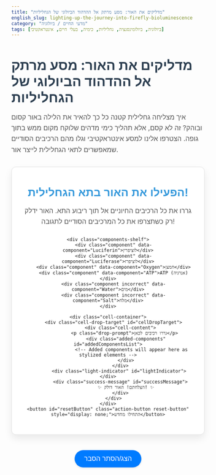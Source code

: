 ```yaml
---
title: "מדליקים את האור: מסע מרתק אל ההדהוד הביולוגי של הגחליליות"
english_slug: lighting-up-the-journey-into-firefly-bioluminescence
category: "מדעי החיים / ביולוגיה"
tags: [ביולוגיה, ביולומינסנציה, גחליליות, כימיה, בעלי חיים, אינטראקטיבי]
---
```

<h1>מדליקים את האור: מסע מרתק אל ההדהוד הביולוגי של הגחליליות</h1>
<p class="intro-text">איך מצליחה גחלילית קטנה כל כך להאיר את הלילה באור קסום ובוהק? זה לא קסם, אלא תהליך כימי מדהים שלוקח מקום ממש בתוך גופה. הצטרפו אלינו למסע אינטראקטיבי וגלו מהם הרכיבים הסודיים שמאפשרים לתאי הגחלילית לייצר אור.</p>

<div class="interactive-app">
    <h2>הפעילו את האור בתא הגחלילית!</h2>
    <p class="instruction-text">גררו את כל הרכיבים החיוניים אל תוך ריבוע התא. האור ידלק רק כשתצרפו את כל המרכיבים הסודיים לתגובה!</p>

    <div class="components-shelf">
        <div class="component" data-component="Luciferin">לוציפרין</div>
        <div class="component" data-component="Luciferase">לוציפרז</div>
        <div class="component" data-component="Oxygen">חמצן</div>
        <div class="component" data-component="ATP">ATP (אנרגיה)</div>
        <div class="component incorrect" data-component="Water">מים</div>
        <div class="component incorrect" data-component="Salt">מלח</div>
    </div>

    <div class="cell-container">
        <div class="cell-drop-target" id="cellDropTarget">
             <div class="cell-content">
                <p class="drop-prompt">גררו רכיבים לכאן</p>
                 <div class="added-components" id="addedComponentsList">
                     <!-- Added components will appear here as stylized elements -->
                 </div>
             </div>
            <div class="light-indicator" id="lightIndicator"></div>
             <div class="success-message" id="successMessage">
                 ✨ הצלחתם! האור דולק! ✨
             </div>
        </div>
    </div>
    <button id="resetButton" class="action-button reset-button" style="display: none;">התחילו מחדש</button>

</div>

<style>
    /* Basic Styling */
    .interactive-app {
        margin: 30px auto;
        padding: 30px;
        border: 1px solid #e0e0e0;
        border-radius: 12px;
        max-width: 750px;
        text-align: center;
        background-color: #ffffff;
        box-shadow: 0 10px 20px rgba(0, 0, 0, 0.08);
        font-family: 'Arial', sans-serif; /* Use a common clean font */
    }

    h1 {
        color: #2c3e50; /* Dark blue-grey */
        margin-bottom: 10px;
        font-size: 2.2rem;
        font-weight: bold;
    }

    h2 {
        color: #3498db; /* Bright blue */
        margin-top: 20px;
        margin-bottom: 15px;
        font-size: 1.8rem;
    }

     .intro-text, .instruction-text {
        color: #555;
        font-size: 1.1rem;
        line-height: 1.6;
        margin-bottom: 25px;
    }

    .components-shelf {
        display: flex;
        justify-content: center;
        gap: 20px; /* Increased gap */
        margin-bottom: 40px; /* Increased margin */
        flex-wrap: wrap;
    }

    /* Component Styling */
    .component {
        padding: 12px 20px;
        border: 2px solid #3498db; /* Blue border */
        border-radius: 25px; /* Pill shape */
        cursor: grab;
        background: linear-gradient(135deg, #e9f5ff, #cce7ff); /* Subtle gradient */
        color: #2c3e50;
        font-size: 1.1rem;
        user-select: none;
        transition: transform 0.2s ease, box-shadow 0.2s ease;
        box-shadow: 0 2px 5px rgba(0,0,0,0.1);
    }

    .component:hover {
         transform: translateY(-3px); /* Slight lift on hover */
         box-shadow: 0 5px 10px rgba(0,0,0,0.15);
    }

    .component:active {
        cursor: grabbing;
        transform: scale(0.95); /* More pronounced press */
        box-shadow: 0 1px 3px rgba(0,0,0,0.1);
    }

    .component.incorrect {
        border-color: #e74c3c; /* Red border */
        background: linear-gradient(135deg, #ffe9ec, #ffcccc); /* Red gradient */
        color: #c0392b; /* Darker red text */
    }

     /* Dragging state visual feedback */
     .component.dragging {
         opacity: 0.6;
         transform: scale(1.05);
         box-shadow: 0 10px 20px rgba(0,0,0,0.2);
     }

    /* Cell Styling */
    .cell-container {
        display: flex;
        justify-content: center;
        margin-top: 30px;
    }

    .cell-drop-target {
        width: 300px; /* Larger target */
        height: 300px; /* Larger target */
        border: 4px dashed #34495e; /* Darker dash */
        border-radius: 50%; /* Make it more cell-like / circular */
        display: flex;
        flex-direction: column;
        justify-content: center;
        align-items: center;
        position: relative;
        background-color: #ecf0f1; /* Light grey */
        overflow: hidden;
        transition: border-color 0.3s ease, background-color 0.3s ease;
    }

    .cell-content {
         position: relative; /* Keep content above light */
         z-index: 2;
         text-align: center;
         padding: 20px; /* Add some padding */
    }

    .cell-drop-target p.drop-prompt {
        color: #7f8c8d; /* Grey text */
        font-size: 1.2rem;
        margin-bottom: 20px; /* Space below prompt */
        transition: opacity 0.3s ease;
    }

    .cell-drop-target.dragover {
        border-color: #3498db; /* Highlight blue on dragover */
        background-color: #d9edf7; /* Lighter blue background */
    }

    /* Light Indicator Styling & Animation */
    .light-indicator {
        position: absolute;
        top: 0;
        left: 0;
        width: 100%;
        height: 100%;
        background: radial-gradient(circle, rgba(255, 255, 150, 0.9) 0%, rgba(255, 165, 0, 0.7) 50%, rgba(255, 69, 0, 0.5) 70%, rgba(0, 0, 0, 0) 100%);
        opacity: 0;
        transition: opacity 1s ease-in-out; /* Slower, smoother transition */
        pointer-events: none;
        z-index: 1;
         filter: blur(5px); /* Subtle blur for glow effect */
    }

    .light-indicator.on {
        opacity: 1;
         animation: pulse-glow 2s infinite alternate ease-in-out; /* Pulsing animation */
    }

    @keyframes pulse-glow {
        0% { opacity: 0.8; transform: scale(1); }
        100% { opacity: 1; transform: scale(1.05); }
    }

    /* Added Components Visual Representation (inside the cell) */
    .added-components {
        display: flex; /* Arrange items in a row/wrap */
        justify-content: center;
        flex-wrap: wrap; /* Allow wrapping if many items */
        gap: 10px; /* Space between items */
        min-height: 50px; /* Ensure area is visible */
    }

    .added-components div {
        padding: 8px 12px;
        border-radius: 15px; /* Pill shape for added items */
        font-size: 0.9rem;
        font-weight: normal;
        box-shadow: 0 1px 3px rgba(0,0,0,0.1);
        transition: transform 0.3s ease, opacity 0.3s ease;
    }

    .added-components div.correct-added {
        background-color: #2ecc71; /* Green */
        color: white;
    }

    .added-components div.incorrect-added {
         background-color: #e74c3c; /* Red */
         color: white;
         text-decoration: line-through;
         opacity: 0.8;
    }

    /* Success Message */
    .success-message {
        position: absolute;
        top: 50%;
        left: 50%;
        transform: translate(-50%, -50%);
        color: #f1c40f; /* Bright yellow */
        font-size: 1.8rem;
        font-weight: bold;
        text-shadow: 0 0 10px rgba(255, 255, 0, 0.8);
        opacity: 0;
        transition: opacity 0.5s ease-in;
        z-index: 3; /* Above light and components */
        pointer-events: none;
    }

    .success-message.visible {
        opacity: 1;
    }


    /* Button Styling */
    .action-button {
        margin-top: 25px;
        padding: 12px 25px;
        border: none;
        border-radius: 25px; /* Rounded buttons */
        cursor: pointer;
        font-size: 1.1rem;
        transition: background-color 0.2s ease, transform 0.1s ease;
        box-shadow: 0 2px 5px rgba(0,0,0,0.1);
    }

    .action-button:hover {
        transform: translateY(-2px);
        box-shadow: 0 4px 8px rgba(0,0,0,0.15);
    }

    .action-button:active {
         transform: scale(0.98);
         box-shadow: 0 1px 3px rgba(0,0,0,0.1);
    }


    #toggleExplanationButton {
        display: block;
        margin: 40px auto 20px auto; /* More space */
        background-color: #007bff; /* Bootstrap primary blue */
        color: white;
    }

    #toggleExplanationButton:hover {
        background-color: #0056b3;
    }

    .reset-button {
        background-color: #95a5a6; /* Grey */
        color: white;
    }

    .reset-button:hover {
        background-color: #7f8c8d;
    }


    /* Explanation Styling */
    .explanation-content {
        border-top: 2px dashed #bdc3c7; /* Subtle separator */
        padding-top: 30px;
        margin-top: 30px;
        text-align: right; /* RTL */
        color: #333;
    }

    .explanation-content h2 {
        color: #0056b3; /* Darker blue */
        margin-top: 20px;
        margin-bottom: 15px;
        font-size: 1.6rem;
        border-bottom: 1px solid #eee; /* Underline heading */
        padding-bottom: 5px;
    }

    .explanation-content h3 {
        color: #34495e; /* Dark blue-grey */
        margin-top: 20px;
        margin-bottom: 10px;
        font-size: 1.3rem;
    }

    .explanation-content p {
        margin-bottom: 15px;
        line-height: 1.7;
        font-size: 1.05rem;
    }

    .explanation-content ul, .explanation-content ol {
        list-style-position: outside;
        padding-right: 25px; /* RTL padding */
        margin-bottom: 15px;
    }

    .explanation-content li {
        margin-bottom: 10px;
        line-height: 1.6;
    }
     .explanation-content li strong {
         color: #555;
     }


</style>

<button id="toggleExplanationButton" class="action-button">הצג/הסתר הסבר</button>

<div class="explanation-content" id="explanationContent" style="display: none;">
    <h2>הסבר מעמיק: מנגנון ההדהוד הביולוגי בגחליליות</h2>

    <h3>מהי הדהוד ביולוגי (ביולומינסנציה)? תופעה מדהימה של אור חי</h3>
    <p>ביולומינסנציה היא אחת התופעות המופלאות בטבע – היכולת של אורגניזמים חיים לייצר אור בעצמם באמצעות תגובה כימית פנימית. בניגוד לנורות ליבון שמייצרות המון חום, האור הביולוגי הוא "אור קר" (cold light), יעיל להפליא עם מינימום אובדן אנרגיה לחום.</p>

    <h3>ריקוד האורות בטבע: שימושים מגוונים לביולומינסנציה</h3>
    <p>בעלי חיים רבים, רובם הגדול חיים במעמקי הים החשוכים, פיתחו את היכולת הזו למטרות הישרדות ותקשורת קריטיות:</p>
    <ul>
        <li><strong>תקשורת:</strong> כמו בגחליליות, האור משמש למשיכת בני זוג, זיהוי בין פרטים ואיתות.</li>
        <li><strong>הסוואה:</strong> מינים ימיים מסוימים מפיקים אור שמחקה את אור הסביבה (Counter-illumination) כדי להתמזג עם אור השמש החודר.</li>
        <li><strong>משיכת טרף:</strong> יצירת "פיתיון" אור זוהר שמפתה טרף תמים להתקרב.</li>
        <li><strong>הגנה:</strong> הבהוב פתאומי ומסנוור להרחקת טורפים, או שחרור ענני אור מבלבלים.</li>
    </ul>
    <p>מלבד גחליליות, תופעת הביולומינסנציה נצפית גם בחיידקים, פטריות, מדוזות, אלמוגים, דגים, דיונונים ועוד.</p>

    <h3>גחליליות בפוקוס: המפעל הכימי לייצור אור</h3>
    <p>הגחליליות, בניגוד לרוב בעלי החיים הזוהרים, חיים ביבשה ומשתמשים באור בעיקר לתקשורת לילית. ייצור האור מתרחש בתאים מיוחדים בחלק התחתון של גופן הנקראים פוטוציטים (Photocytes).</p>

    <h3>מצרכים סודיים: הרכיבים החיוניים להדלקת האור</h3>
    <p>התהליך הכימי המורכב שיוצר את אור הגחליליות דורש שילוב מדויק של ארבעה "שחקנים" ראשיים:</p>
    <ul>
        <li><strong>לוציפרין (Luciferin):</strong> זוהי המולקולה ה"זוהרת". כאשר היא עוברת שינוי כימי (חמצון), היא משחררת את האנרגיה העודפת בצורת פוטון אור.</li>
        <li><strong>לוציפרז (Luciferase):</strong> זהו אנזים (סוג של חלבון) קטליטי. תפקידו הוא לזרז ולאפשר את התגובה הכימית הספציפית בין הלוציפרין לחמצן. בלעדיו, התגובה הייתה איטית מדי או לא מתרחשת כלל בקצב הדרוש להבהוב מהיר.</li>
        <li><strong>חמצן (Oxygen, O₂):</strong> גז חיוני לתהליך. הוא המולקולה שמחמצנת את הלוציפרין, וזהו שלב מפתח בפליטת האור.</li>
        <li><strong>ATP (אדנוזין טרי-פוספט):</strong> מולקולת האנרגיה האוניברסלית של התא. היא מספקת את האנרגיה ההתחלתית הדרושה כדי "להפעיל" או "להכין" את הלוציפרין לשלב החמצון.</li>
    </ul>

    <h3>הכימיה מאחורי הזוהר: שלבי התגובה</h3>
    <p>התגובה מתרחשת בפוטוציטים בשני שלבים עיקריים, המזורזים על ידי הלוציפרז:</p>
    <ol>
        <li><strong>הפעלת הלוציפרין:</strong> הלוציפרין מתחבר ל-ATP בנוכחות לוציפרז. בתגובה זו, נוצר קומפלקס מיוחד של לוציפרין-אדנילט (luciferyl adenylate). האנרגיה מה-ATP נאגרת באופן זמני במולקולת הלוציפרין המופעלת.</li>
        <li><strong>חמצון ופליטת אור:</strong> קומפלקס הלוציפרין-אדנילט המופעל מגיב במהירות עם חמצן (O₂). תגובת חמצון זו, שמזורזת גם היא על ידי הלוציפרז, גורמת ללוציפרין לשנות את מבנהו (להפוך לאוקסילוציפרין). בתהליך זה, האנרגיה שאגורה במולקולה משוחררת בפליטה של פוטון אור - זהו האור שאנו רואים!</li>
    </ol>
    <p>השליטה המדויקת על זרימת החמצן לתאים, לרוב דרך מערכת מיוחדת של צינורות אוויר, היא המאפשרת לגחלילית להדליק ולכבות את האור בדפוסי הבהוב ייחודיים לכל מין.</p>

    <h3>יעילות מדהימה: "אור קר" באמת</h3>
    <p>אחד המאפיינים המרשימים ביותר של ההדהוד הביולוגי הוא היעילות שלו. כמעט כל האנרגיה הכימית בתגובה הופכת לאור, עם אובדן חום מינימלי (כ-1% בלבד). לשם השוואה, נורת ליבון רגילה מבזבזת כ-90% מהאנרגיה כאובדן חום. זו הסיבה שאור הגחליליות נקרא "אור קר" – הוא כמעט אינו פולט חום.</p>

    <h3>מעבר לתקשורת: יישומים מודרניים</h3>
    <p>חקר מעמיק של מנגנון ההדהוד הביולוגי, ובפרט האנזים לוציפרז, פתח דלתות ליישומים מדעיים וטכנולוגיים מרתקים:</p>
    <ul>
        <li><strong>כלי מחקרי:</strong> גן הלוציפרז משמש כ"כתב" (Reporter gene) במחקרים ביולוגיים. ניתן לחבר את הגן הזה לגנים אחרים ולעקוב אחר פעילותם או מיקומם בתא או באורגניזם על ידי מדידת האור הנפלט.</li>
        <li><strong>זיהוי ATP:</strong> המערכת משמשת לזיהוי וכימות מהיר ורגיש של ATP בדגימות שונות, למשל, בהערכת היגיינה על משטחים.</li>
        <li><strong>הדמיה ביולוגית:</strong> שימוש בלוציפרז וסובסטרט (לוציפרין) מאפשר לעקוב אחר תהליכים דינמיים בגופם של אורגניזמים חיים, כמו התפשטות גידולים סרטניים או יעילות טיפולים.</li>
    </ul>
    <p>לסיכום, המנגנון הכימי הפשוט לכאורה שמביא להבהוב הקסום של הגחליליות הוא דוגמה מופלאה ליעילות ביולוגית, ומהווה היום כלי חשוב ורב עוצמה בחזית המחקר המודרני.</p>
</div>

<script>
    document.addEventListener('DOMContentLoaded', () => {
        const components = document.querySelectorAll('.component');
        const cellDropTarget = document.getElementById('cellDropTarget');
        const lightIndicator = document.getElementById('lightIndicator');
        const addedComponentsList = document.getElementById('addedComponentsList');
        const toggleExplanationButton = document.getElementById('toggleExplanationButton');
        const explanationContent = document.getElementById('explanationContent');
        const resetButton = document.getElementById('resetButton');
        const dropPrompt = cellDropTarget.querySelector('.drop-prompt');
        const successMessage = document.getElementById('successMessage');

        const requiredComponents = new Set(['Luciferin', 'Luciferase', 'Oxygen', 'ATP']);
        let droppedComponents = new Set();
        let visualComponents = []; // To track which components are visually inside and manage their elements

        // Make components draggable
        components.forEach(component => {
            component.setAttribute('draggable', true);

            component.addEventListener('dragstart', (event) => {
                event.dataTransfer.setData('text/plain', event.target.dataset.component);
                // Add a class for visual feedback during drag (opacity, shadow, etc.)
                event.target.classList.add('dragging');
            });

            component.addEventListener('dragend', (event) => {
                // Remove the dragging class regardless of drop outcome
                event.target.classList.remove('dragging');
            });
        });

        // Make the cell area a drop target
        cellDropTarget.addEventListener('dragover', (event) => {
            event.preventDefault(); // Allow drop
            cellDropTarget.classList.add('dragover'); // Add visual feedback
        });

        cellDropTarget.addEventListener('dragleave', (event) => {
            cellDropTarget.classList.remove('dragover'); // Remove visual feedback
        });

        cellDropTarget.addEventListener('drop', (event) => {
            event.preventDefault(); // Prevent default action
            cellDropTarget.classList.remove('dragover'); // Remove visual feedback

            const componentType = event.dataTransfer.getData('text/plain');
            const isCorrect = requiredComponents.has(componentType);

            // Only add component if it hasn't been dropped visually already
            if (!visualComponents.some(comp => comp.type === componentType)) {
                 // Add to internal state
                droppedComponents.add(componentType);
                visualComponents.push({ type: componentType, correct: isCorrect }); // Track visually dropped items

                // --- Visual Update: Add component representation inside the cell ---
                 const addedItem = document.createElement('div');
                 addedItem.textContent = componentType; // Or use a shorter label/icon later
                 addedItem.classList.add(isCorrect ? 'correct-added' : 'incorrect-added');

                 // Optional: Add a little animation on drop
                 addedItem.style.opacity = '0';
                 addedItem.style.transform = 'scale(0.5)';
                 addedComponentsList.appendChild(addedItem);
                 // Trigger CSS transition
                 setTimeout(() => {
                     addedItem.style.opacity = '1';
                     addedItem.style.transform = 'scale(1)';
                 }, 10); // Small delay to ensure transition is triggered

                // --- Check for success condition ---
                const allRequiredPresent = Array.from(requiredComponents).every(comp => droppedComponents.has(comp));
                const noIncorrectAdded = Array.from(droppedComponents).every(comp => requiredComponents.has(comp)); // Ensure NO incorrect items are present

                if (allRequiredPresent && noIncorrectAdded) {
                    activateLight();
                } else {
                    deactivateLight();
                    // Optional: Add visual feedback for incorrect drop if needed
                     if (!isCorrect) {
                        // Example: Add a temporary class for a shake effect on the cell
                         cellDropTarget.classList.add('shake');
                         setTimeout(() => cellDropTarget.classList.remove('shake'), 500);
                     }
                }

                 // Always show reset button once something is dropped
                 resetButton.style.display = 'block';
                 dropPrompt.style.display = 'none'; // Hide prompt once components are added
            }
        });

         function activateLight() {
             lightIndicator.classList.add('on');
             successMessage.classList.add('visible'); // Show success message
         }

         function deactivateLight() {
             lightIndicator.classList.remove('on');
              successMessage.classList.remove('visible'); // Hide success message
         }

        // Toggle explanation visibility
        toggleExplanationButton.addEventListener('click', () => {
            const isHidden = explanationContent.style.display === 'none';
            explanationContent.style.display = isHidden ? 'block' : 'none';
            toggleExplanationButton.textContent = isHidden ? 'הסתר הסבר' : 'הצג/הסתר הסבר';
        });

        // Reset simulation
        resetButton.addEventListener('click', () => {
            droppedComponents.clear();
            visualComponents = []; // Clear visual tracking
            addedComponentsList.innerHTML = ''; // Clear visual list items
            deactivateLight(); // Turn off light and hide message
            dropPrompt.style.display = 'block'; // Show initial prompt text
            resetButton.style.display = 'none'; // Hide reset again
        });

         // Initial state: hide reset button, hide explanation, hide success message
         resetButton.style.display = 'none';
         explanationContent.style.display = 'none';
         successMessage.classList.remove('visible'); // Ensure message is hidden initially
         dropPrompt.style.display = 'block'; // Ensure prompt is visible initially

    });
</script>